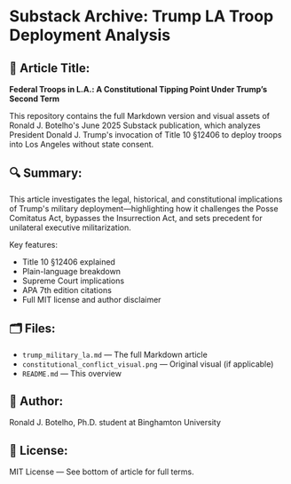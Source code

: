 
# Substack Archive: Trump LA Troop Deployment Analysis

## 📘 Article Title:
**Federal Troops in L.A.: A Constitutional Tipping Point Under Trump’s Second Term**

This repository contains the full Markdown version and visual assets of Ronald J. Botelho's June 2025 Substack publication, which analyzes President Donald J. Trump's invocation of Title 10 §12406 to deploy troops into Los Angeles without state consent.

## 🔍 Summary:
This article investigates the legal, historical, and constitutional implications of Trump's military deployment—highlighting how it challenges the Posse Comitatus Act, bypasses the Insurrection Act, and sets precedent for unilateral executive militarization.

Key features:
- Title 10 §12406 explained
- Plain-language breakdown
- Supreme Court implications
- APA 7th edition citations
- Full MIT license and author disclaimer

## 🗂 Files:
- `trump_military_la.md` — The full Markdown article
- `constitutional_conflict_visual.png` — Original visual (if applicable)
- `README.md` — This overview

## 👤 Author:
Ronald J. Botelho, Ph.D. student at Binghamton University

## 📜 License:
MIT License — See bottom of article for full terms.
